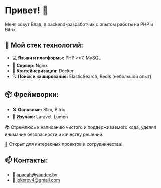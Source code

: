# Привет! 👋

Меня зовут Влад, я backend-разработчик с опытом работы на PHP и Bitrix.

## 🔧 Мой стек технологий:
- 💻 **Языки и платформы:** PHP >=7, MySQL
- 🚀 **Сервер:** Nginx
- 🐳 **Контейнеризация:** Docker
- 🔍 **Поиск и кэширование:** ElasticSearch, Redis (небольшой опыт)

## 📦 Фреймворки:
- 🛠 **Основные:** Slim, Bitrix
- 🔧 **Изучаю:** Laravel, Lumen

📚 Стремлюсь к написанию чистого и поддерживаемого кода, уделяя внимание безопасности и качеству решений.

🚀 Открыт для интересных проектов и сотрудничества!

## 📫 Контакты:
- 📧 apacah@yandex.by
- 📧 jokerxv4@gmail.com
